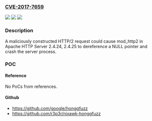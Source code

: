 ### [CVE-2017-7659](https://cve.mitre.org/cgi-bin/cvename.cgi?name=CVE-2017-7659)
![](https://img.shields.io/static/v1?label=Product&message=Apache%20HTTP%20Server&color=blue)
![](https://img.shields.io/static/v1?label=Version&message=n%2Fa&color=blue)
![](https://img.shields.io/static/v1?label=Vulnerability&message=n%2Fa&color=brighgreen)

### Description

A maliciously constructed HTTP/2 request could cause mod_http2 in Apache HTTP Server 2.4.24, 2.4.25 to dereference a NULL pointer and crash the server process.

### POC

#### Reference
No PoCs from references.

#### Github
- https://github.com/google/honggfuzz
- https://github.com/r3p3r/nixawk-honggfuzz

